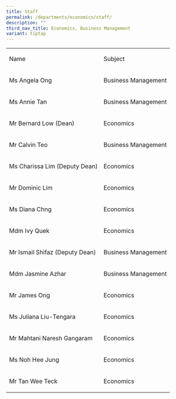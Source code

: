 ```yaml
---
title: Staff
permalink: /departments/economics/staff/
description: ""
third_nav_title: Economics, Business Management
variant: tiptap
---
```

<table style="minWidth: 50px">
<colgroup>
<col>
<col>
</colgroup>
<tbody>
<tr>
<td rowspan="1" colspan="1">
<p>Name</p>
</td>
<td rowspan="1" colspan="1">
<p>Subject</p>
</td>
</tr>
<tr>
<td rowspan="1" colspan="1">
<p>Ms Angela Ong</p>
</td>
<td rowspan="1" colspan="1">
<p>Business Management</p>
</td>
</tr>
<tr>
<td rowspan="1" colspan="1">
<p>Ms Annie Tan</p>
</td>
<td rowspan="1" colspan="1">
<p>Business Management</p>
</td>
</tr>
<tr>
<td rowspan="1" colspan="1">
<p>Mr Bernard Low (Dean)</p>
</td>
<td rowspan="1" colspan="1">
<p>Economics</p>
</td>
</tr>
<tr>
<td rowspan="1" colspan="1">
<p>Mr Calvin Teo</p>
</td>
<td rowspan="1" colspan="1">
<p>Business Management</p>
</td>
</tr>
<tr>
<td rowspan="1" colspan="1">
<p>Ms Charissa Lim (Deputy Dean)</p>
</td>
<td rowspan="1" colspan="1">
<p>Economics</p>
</td>
</tr>
<tr>
<td rowspan="1" colspan="1">
<p>Mr Dominic Lim</p>
</td>
<td rowspan="1" colspan="1">
<p>Economics</p>
</td>
</tr>
<tr>
<td rowspan="1" colspan="1">
<p>Ms Diana Chng</p>
</td>
<td rowspan="1" colspan="1">
<p>Economics</p>
</td>
</tr>
<tr>
<td rowspan="1" colspan="1">
<p>Mdm Ivy Quek</p>
</td>
<td rowspan="1" colspan="1">
<p>Economics</p>
</td>
</tr>
<tr>
<td rowspan="1" colspan="1">
<p>Mr Ismail Shifaz (Deputy Dean)</p>
</td>
<td rowspan="1" colspan="1">
<p>Business Management</p>
</td>
</tr>
<tr>
<td rowspan="1" colspan="1">
<p>Mdm Jasmine Azhar</p>
</td>
<td rowspan="1" colspan="1">
<p>Business Management</p>
</td>
</tr>
<tr>
<td rowspan="1" colspan="1">
<p>Mr James Ong</p>
</td>
<td rowspan="1" colspan="1">
<p>Economics</p>
</td>
</tr>
<tr>
<td rowspan="1" colspan="1">
<p>Ms Juliana Liu-Tengara</p>
</td>
<td rowspan="1" colspan="1">
<p>Economics</p>
</td>
</tr>
<tr>
<td rowspan="1" colspan="1">
<p>Mr Mahtani Naresh Gangaram</p>
</td>
<td rowspan="1" colspan="1">
<p>Economics</p>
</td>
</tr>
<tr>
<td rowspan="1" colspan="1">
<p>Ms Noh Hee Jung</p>
</td>
<td rowspan="1" colspan="1">
<p>Economics</p>
</td>
</tr>
<tr>
<td rowspan="1" colspan="1">
<p>Mr Tan Wee Teck</p>
</td>
<td rowspan="1" colspan="1">
<p>Economics</p>
</td>
</tr>
</tbody>
</table>
<p></p>